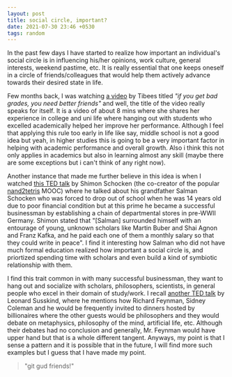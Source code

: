 ```yaml
---
layout: post
title: social circle, important?
date: 2021-07-30 23:46 +0530
tags: random
---
```


In the past few days I have started to realize how important an individual's social circle is in influencing his/her opinions, work culture, general interests, weekend pastime, etc. It is really essential that one keeps oneself in a circle of friends/colleagues that would help them actively advance towards their desired state in life.

Few months back, I was watching [a video][3] by Tibees titled _"if you get bad grades, you need better friends"_ and well, the title of the video really speaks for itself. It is a video of about 8 mins where she shares her experience in college and uni life where hanging out with students who excelled academically helped her improve her performance. Although I feel that applying this rule too early in life like say, middle school is not a good idea but yeah, in higher studies this is going to be a very important factor in helping with academic performance and overall growth. Also i think this not only applies in academics but also in learning almost any skill (maybe there are some exceptions but i can't think of any right now).

Another instance that made me further believe in this idea is when I watched [this TED talk][1] by Shimon Schocken (the co-creator of the popular [nand2tetris][4] MOOC) where he talked about his grandfather Salman Schocken who was forced to drop out of school when he was 14 years old due to poor financial condition but at this prime he became a successful businessman by establishing a chain of departmental stores in pre-WWII Germany. Shimon stated that "\[Salman\] surrounded himself with an entourage of young, unknown scholars like Martin Buber and Shai Agnon and Franz Kafka, and he paid each one of them a monthly salary so that they could write in peace". I find it interesting how Salman who did not have much formal education realized how important a social circle is, and priortized spending time with scholars and even build a kind of symbiotic relationship with them.

I find this trait common in with many successful businessman, they want to hang out and socialize with scholars, philosophers, scientists, in general people who excel in their domain of study/work. I recall [another TED talk][2] by Leonard Susskind, where he mentions how Richard Feynman, Sidney Coleman and he would be frequently invited to dinners hosted by billionaires where the other guests would be philosophers and they would debate on metaphysics, philosophy of the mind, artificial life, etc. Although their debates had no conclusion and generally, Mr. Feynman would have upper hand but that is a whole different tangent. Anyways, my point is that I sense a pattern and it is possible that in the future, I will find more such examples but I guess that I have made my point.

>"git gud friends!"

[1]: https://www.youtube.com/watch?v=iE7YRHxwoDs&t=124s
[2]: https://www.youtube.com/watch?v=6Waurx8e-1o 
[3]: https://www.youtube.com/watch?v=RQd28DTVX98
[4]: https://www.coursera.org/learn/build-a-computer